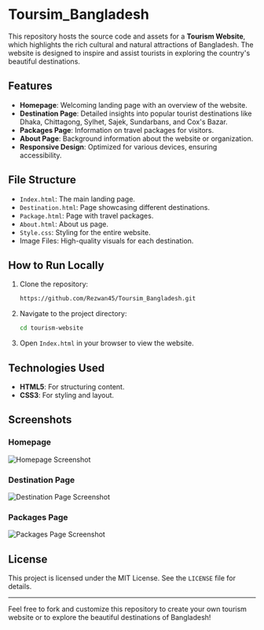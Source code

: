 # Toursim_Bangladesh

This repository hosts the source code and assets for a **Tourism Website**, which highlights the rich cultural and natural attractions of Bangladesh. The website is designed to inspire and assist tourists in exploring the country's beautiful destinations.

## Features

- **Homepage**: Welcoming landing page with an overview of the website.
- **Destination Page**: Detailed insights into popular tourist destinations like Dhaka, Chittagong, Sylhet, Sajek, Sundarbans, and Cox's Bazar.
- **Packages Page**: Information on travel packages for visitors.
- **About Page**: Background information about the website or organization.
- **Responsive Design**: Optimized for various devices, ensuring accessibility.

## File Structure

- `Index.html`: The main landing page.
- `Destination.html`: Page showcasing different destinations.
- `Package.html`: Page with travel packages.
- `About.html`: About us page.
- `Style.css`: Styling for the entire website.
- Image Files: High-quality visuals for each destination.

## How to Run Locally

1. Clone the repository:
   ```bash
   https://github.com/Rezwan45/Toursim_Bangladesh.git
   ```

2. Navigate to the project directory:
   ```bash
   cd tourism-website
   ```

3. Open `Index.html` in your browser to view the website.

## Technologies Used

- **HTML5**: For structuring content.
- **CSS3**: For styling and layout.

## Screenshots

### Homepage
![Homepage Screenshot]()

### Destination Page
![Destination Page Screenshot](screenshots/destination-page.png)

### Packages Page
![Packages Page Screenshot](screenshots/packages-page.png)


## License

This project is licensed under the MIT License. See the `LICENSE` file for details.

---

Feel free to fork and customize this repository to create your own tourism website or to explore the beautiful destinations of Bangladesh!
